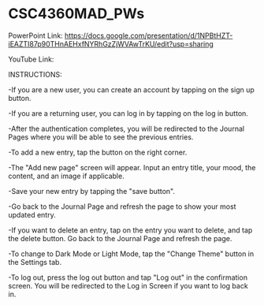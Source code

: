 # CSC4360MAD_PWs

PowerPoint Link: https://docs.google.com/presentation/d/1NPBtHZT-iEAZTI87p90THnAEHxfNYRhGzZjWVAwTrKU/edit?usp=sharing

YouTube Link: 

INSTRUCTIONS:

-If you are a new user, you can create an account by tapping on the sign up button.

-If you are a returning user, you can log in by tapping on the log in button.

-After the authentication completes, you will be redirected to the Journal Pages where you will be able to see the previous entries.

-To add a new entry, tap the button on the right corner.

-The "Add new page" screen will appear. Input an entry title, your mood, the content, and an image if applicable.

-Save your new entry by tapping the "save button".

-Go back to the Journal Page and refresh the page to show your most updated entry.

-If you want to delete an entry, tap on the entry you want to delete, and tap the delete button. Go back to the Journal Page and refresh the page.

-To change to Dark Mode or Light Mode, tap the "Change Theme" button in the Settings tab.

-To log out, press the log out button and tap "Log out" in the confirmation screen. You will be redirected to the Log in Screen if you want to log back in.
